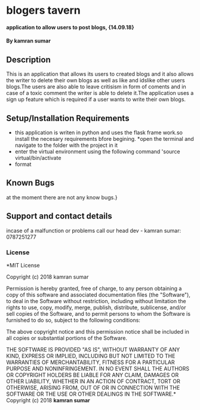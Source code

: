 # blogers tavern
#### application to allow users to post blogs, {14.09.18}
#### By **kamran sumar**
## Description
This is an application that allows its users to created blogs and it also allows the writer to delete their own blogs as well as like and idslike other users blogs.The users are also able to leave critisism in form of coments and in case of a toxic comment the writer is able to delete it.The application uses a sign up feature which is required if a user wants to write their own blogs.
## Setup/Installation Requirements
* this application is writen in python and uses the flask frame work.so install the necesary requirements bfore begining.
*open the terminal and navigate to the folder with the project in it
* enter the virtual environment using the following command 'source virtual/bin/activate
* format
## Known Bugs
at the moment there are not any know bugs.}
## Support and contact details
incase of a malfunction or problems call our head dev - kamran sumar: 0787251277
### License
*MIT License

Copyright (c) 2018 kamran sumar

Permission is hereby granted, free of charge, to any person obtaining a copy
of this software and associated documentation files (the "Software"), to deal
in the Software without restriction, including without limitation the rights
to use, copy, modify, merge, publish, distribute, sublicense, and/or sell
copies of the Software, and to permit persons to whom the Software is
furnished to do so, subject to the following conditions:

The above copyright notice and this permission notice shall be included in all
copies or substantial portions of the Software.

THE SOFTWARE IS PROVIDED "AS IS", WITHOUT WARRANTY OF ANY KIND, EXPRESS OR
IMPLIED, INCLUDING BUT NOT LIMITED TO THE WARRANTIES OF MERCHANTABILITY,
FITNESS FOR A PARTICULAR PURPOSE AND NONINFRINGEMENT. IN NO EVENT SHALL THE
AUTHORS OR COPYRIGHT HOLDERS BE LIABLE FOR ANY CLAIM, DAMAGES OR OTHER
LIABILITY, WHETHER IN AN ACTION OF CONTRACT, TORT OR OTHERWISE, ARISING FROM,
OUT OF OR IN CONNECTION WITH THE SOFTWARE OR THE USE OR OTHER DEALINGS IN THE
SOFTWARE.*
Copyright (c) 2018 **kamran sumar**
